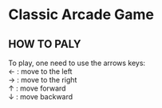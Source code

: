 # Classic Arcade Game

## HOW TO PALY
To play, one need to use the arrows keys: <br />
← : move to the left <br />
→ : move to the right <br />
↑ : move forward <br />
↓ : move backward  <br />

